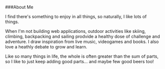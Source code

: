 ###About Me

I find there's something to enjoy in all things, so naturally, I like lots of things.

When I'm not building web applications, outdoor activities like skiing, climbing, backpacking and sailing prodvide a healthy dose of challenge and adventure. I draw inspiration from live music, videogames and books. I also love a heathly debate to grow and learn.

Like so many things in life, the whole is often greater than the sum of parts, so I like to just keep adding good parts... and maybe few good beers too!

